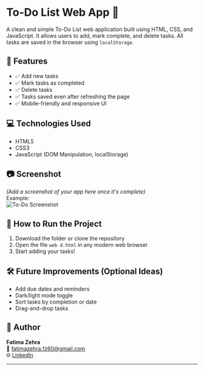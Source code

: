 # To-Do List Web App 📝

A clean and simple To-Do List web application built using HTML, CSS, and JavaScript. It allows users to add, mark complete, and delete tasks. All tasks are saved in the browser using `localStorage`.

## 🔧 Features

- ✅ Add new tasks
- ✅ Mark tasks as completed
- ✅ Delete tasks
- ✅ Tasks saved even after refreshing the page
- ✅ Mobile-friendly and responsive UI

## 💻 Technologies Used

- HTML5
- CSS3
- JavaScript (DOM Manipulation, localStorage)

## 📷 Screenshot

*(Add a screenshot of your app here once it's complete)*  
Example:  
![To-Do Screenshot](https://github.com/Angel-fz-7/todo-list-web-app?tab=readme-ov-file)

## 🚀 How to Run the Project

1. Download the folder or clone the repository
2. Open the file `web d.html` in any modern web browser
3. Start adding your tasks!

## 🛠️ Future Improvements (Optional Ideas)

- Add due dates and reminders
- Dark/light mode toggle
- Sort tasks by completion or date
- Drag-and-drop tasks

## 👤 Author

**Fatima Zehra**  
📧 fatimazehra.fz60@gmail.com  
🌐 [LinkedIn](https://github.com/Angel-fz-7/todo-list-web-app?tab=readme-ov-file#:~:text=gmail.com%0A%F0%9F%8C%90-,LinkedIn,-About)

---


